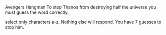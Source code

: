 Avengers Hangman
To stop Thanos from destroying half the universe you must guess the word correctly.

select only characters a-z. Nothing else will respond.
You have 7 guesses to stop him.

